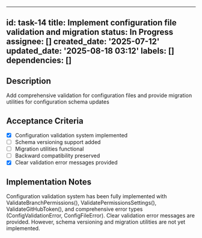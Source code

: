 ______________________________________________________________________

## id: task-14 title: Implement configuration file validation and migration status: In Progress assignee: [] created_date: '2025-07-12' updated_date: '2025-08-18 03:12' labels: [] dependencies: []

## Description

Add comprehensive validation for configuration files and provide migration utilities for configuration schema updates

## Acceptance Criteria

- [x] Configuration validation system implemented
- [ ] Schema versioning support added
- [ ] Migration utilities functional
- [ ] Backward compatibility preserved
- [x] Clear validation error messages provided

## Implementation Notes

Configuration validation system has been fully implemented with ValidateBranchPermissions(), ValidatePermissionsSettings(), ValidateGitHubToken(), and comprehensive error types (ConfigValidationError, ConfigFileError). Clear validation error messages are provided. However, schema versioning and migration utilities are not yet implemented.
